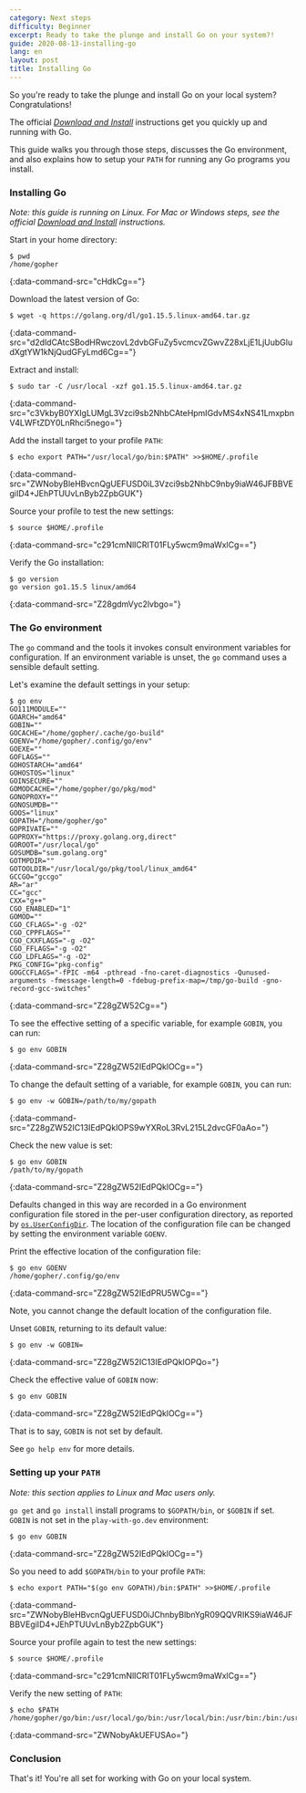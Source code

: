 ```yaml
---
category: Next steps
difficulty: Beginner
excerpt: Ready to take the plunge and install Go on your system?!
guide: 2020-08-13-installing-go
lang: en
layout: post
title: Installing Go
---
```


So you're ready to take the plunge and install Go on your local system? Congratulations!

The official [_Download and Install_](https://golang.org/doc/install) instructions get you quickly up and running with Go.

This guide walks you through those steps, discusses the Go environment, and also explains how to setup your `PATH` for
running any Go programs you install.

### Installing Go

_Note: this guide is running on Linux. For Mac or Windows steps, see the official [Download and
Install](https://golang.org/doc/install) instructions._

Start in your home directory:

```.term1
$ pwd
/home/gopher
```
{:data-command-src="cHdkCg=="}

Download the latest version of Go:

```.term1
$ wget -q https://golang.org/dl/go1.15.5.linux-amd64.tar.gz
```
{:data-command-src="d2dldCAtcSBodHRwczovL2dvbGFuZy5vcmcvZGwvZ28xLjE1LjUubGludXgtYW1kNjQudGFyLmd6Cg=="}

Extract and install:

```.term1
$ sudo tar -C /usr/local -xzf go1.15.5.linux-amd64.tar.gz
```
{:data-command-src="c3VkbyB0YXIgLUMgL3Vzci9sb2NhbCAteHpmIGdvMS4xNS41LmxpbnV4LWFtZDY0LnRhci5nego="}

Add the install target to your profile `PATH`:

```.term1
$ echo export PATH="/usr/local/go/bin:$PATH" >>$HOME/.profile
```
{:data-command-src="ZWNobyBleHBvcnQgUEFUSD0iL3Vzci9sb2NhbC9nby9iaW46JFBBVEgiID4+JEhPTUUvLnByb2ZpbGUK"}

Source your profile to test the new settings:

```.term1
$ source $HOME/.profile
```
{:data-command-src="c291cmNlICRIT01FLy5wcm9maWxlCg=="}

Verify the Go installation:

```.term1
$ go version
go version go1.15.5 linux/amd64
```
{:data-command-src="Z28gdmVyc2lvbgo="}

### The Go environment

The `go` command and the tools it invokes consult environment variables
for configuration. If an environment variable is unset, the `go` command
uses a sensible default setting.

Let's examine the default settings in your setup:

```.term1
$ go env
GO111MODULE=""
GOARCH="amd64"
GOBIN=""
GOCACHE="/home/gopher/.cache/go-build"
GOENV="/home/gopher/.config/go/env"
GOEXE=""
GOFLAGS=""
GOHOSTARCH="amd64"
GOHOSTOS="linux"
GOINSECURE=""
GOMODCACHE="/home/gopher/go/pkg/mod"
GONOPROXY=""
GONOSUMDB=""
GOOS="linux"
GOPATH="/home/gopher/go"
GOPRIVATE=""
GOPROXY="https://proxy.golang.org,direct"
GOROOT="/usr/local/go"
GOSUMDB="sum.golang.org"
GOTMPDIR=""
GOTOOLDIR="/usr/local/go/pkg/tool/linux_amd64"
GCCGO="gccgo"
AR="ar"
CC="gcc"
CXX="g++"
CGO_ENABLED="1"
GOMOD=""
CGO_CFLAGS="-g -O2"
CGO_CPPFLAGS=""
CGO_CXXFLAGS="-g -O2"
CGO_FFLAGS="-g -O2"
CGO_LDFLAGS="-g -O2"
PKG_CONFIG="pkg-config"
GOGCCFLAGS="-fPIC -m64 -pthread -fno-caret-diagnostics -Qunused-arguments -fmessage-length=0 -fdebug-prefix-map=/tmp/go-build -gno-record-gcc-switches"
```
{:data-command-src="Z28gZW52Cg=="}

To see the effective setting of a specific variable, for example `GOBIN`, you can run:

```.term1
$ go env GOBIN

```
{:data-command-src="Z28gZW52IEdPQklOCg=="}

To change the default setting of a variable, for example `GOBIN`, you can run:

```.term1
$ go env -w GOBIN=/path/to/my/gopath
```
{:data-command-src="Z28gZW52IC13IEdPQklOPS9wYXRoL3RvL215L2dvcGF0aAo="}

Check the new value is set:

```.term1
$ go env GOBIN
/path/to/my/gopath
```
{:data-command-src="Z28gZW52IEdPQklOCg=="}

Defaults changed in this way
are recorded in a Go environment configuration file stored in the
per-user configuration directory, as reported by [`os.UserConfigDir`](https://pkg.go.dev/os#UserConfigDir).
The location of the configuration file can be changed by setting
the environment variable `GOENV`.

Print the effective location of the configuration file:

```.term1
$ go env GOENV
/home/gopher/.config/go/env
```
{:data-command-src="Z28gZW52IEdPRU5WCg=="}

Note, you cannot change the default location of the configuration file.

Unset `GOBIN`, returning to its default value:

```.term1
$ go env -w GOBIN=
```
{:data-command-src="Z28gZW52IC13IEdPQklOPQo="}

Check the effective value of `GOBIN` now:

```.term1
$ go env GOBIN

```
{:data-command-src="Z28gZW52IEdPQklOCg=="}

That is to say, `GOBIN` is not set by default.

See `go help env` for more details.

### Setting up your `PATH`

_Note: this section applies to Linux and Mac users only._

`go get` and `go install` install programs to `$GOPATH/bin`, or
`$GOBIN` if set. `GOBIN` is not set in the `play-with-go.dev` environment:

```.term1
$ go env GOBIN

```
{:data-command-src="Z28gZW52IEdPQklOCg=="}

So you need to add `$GOPATH/bin` to your profile `PATH`:

```.term1
$ echo export PATH="$(go env GOPATH)/bin:$PATH" >>$HOME/.profile
```
{:data-command-src="ZWNobyBleHBvcnQgUEFUSD0iJChnbyBlbnYgR09QQVRIKS9iaW46JFBBVEgiID4+JEhPTUUvLnByb2ZpbGUK"}

Source your profile again to test the new settings:

```.term1
$ source $HOME/.profile
```
{:data-command-src="c291cmNlICRIT01FLy5wcm9maWxlCg=="}

Verify the new setting of `PATH`:

```.term1
$ echo $PATH
/home/gopher/go/bin:/usr/local/go/bin:/usr/local/bin:/usr/bin:/bin:/usr/local/games:/usr/games
```
{:data-command-src="ZWNobyAkUEFUSAo="}

### Conclusion

That's it! You're all set for working with Go on your local system.
<script>let pageGuide="2020-08-13-installing-go"; let pageLanguage="en"; let pageScenario="go115";</script>
